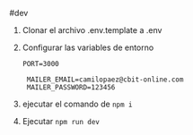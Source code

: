 #dev

1. Clonar el archivo .env.template a .env
2. Configurar las variables de entorno

   ```
   PORT=3000

    MAILER_EMAIL=camilopaez@cbit-online.com
    MAILER_PASSWORD=123456
   ```
3. ejecutar el comando de ```npm i```
4. Ejecutar ```npm run dev ```

